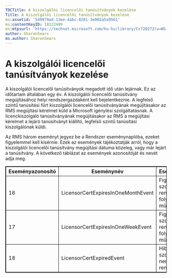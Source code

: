 ```yaml
---
TOCTitle: A kiszolgálói licencelői tanúsítványok kezelése
Title: A kiszolgálói licencelői tanúsítványok kezelése
ms:assetid: '549979ad-13ee-4abc-8281-3e002a5a9561'
ms:contentKeyID: 18122489
ms:mtpsurl: 'https://technet.microsoft.com/hu-hu/library/Cc720272(v=WS.10)'
author: SharonSears
ms.author: SharonSears
---
```


A kiszolgálói licencelői tanúsítványok kezelése
===============================================

A kiszolgálói licencelői tanúsítványok megadott idő után lejárnak. Ez az időtartam általában egy év. A kiszolgálói licencelői tanúsítvány megújításához helyi rendszergazdaként kell bejelentkeznie. A legfelső szintű tanúsítási fürt kiszolgálói licencelői tanúsítványának megújításakor az RMS megújítási kérelmet küld a Microsoft igénylési szolgáltatásnak. A licenckiszolgáló tanúsítványának megújításakor az RMS a megújítási kérelmet a lejáró tanúsítványt kiállító, legfelső szintű tanúsítási kiszolgálónak küldi.

Az RMS három eseményt jegyez be a Rendszer eseménynaplóba, ezeket figyelemmel kell kísérnie. Ezek az események tájékoztatják arról, hogy a kiszolgálói licencelői tanúsítvány megújítási dátuma közeleg, vagy már lejárt a tanúsítvány. A következő táblázat az események azonosítóját és nevét adja meg.


 
<p></p>
<table style="border:1px solid black;">
<colgroup>
<col width="33%" />
<col width="33%" />
<col width="33%" />
</colgroup>
<thead>
<tr class="header">
<th style="border:1px solid black;" >Eseményazonosító</th>
<th style="border:1px solid black;" >Eseménynév</th>
<th style="border:1px solid black;" >Eseménytípus</th>
</tr>
</thead>
<tbody>
<tr class="odd">
<td style="border:1px solid black;">16</td>
<td style="border:1px solid black;">LicensorCertExpiresInOneMonthEvent</td>
<td style="border:1px solid black;">Figyelem! A szolgáltatás rendben folytatja a működést.</td>
</tr>
<tr class="even">
<td style="border:1px solid black;">17</td>
<td style="border:1px solid black;">LicensorCertExpiresInOneWeekEvent</td>
<td style="border:1px solid black;">Figyelem! A szolgáltatás rendben folytatja a működést.</td>
</tr>
<tr class="odd">
<td style="border:1px solid black;">18</td>
<td style="border:1px solid black;">LicensorCertExpiredEvent</td>
<td style="border:1px solid black;">Hiba. A szolgáltatás nem áll rendelkezésre.</td>
</tr>
</tbody>
</table>
